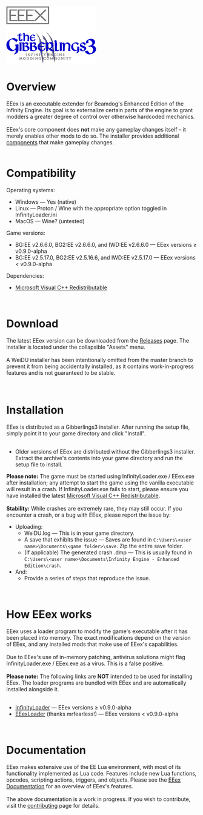 # ![EEex Logo](EEex.png)
<h1>Overview</h1>
EEex is an executable extender for Beamdog's Enhanced Edition of the Infinity Engine. Its goal is to externalize certain parts of the engine to grant modders a greater degree of control over otherwise hardcoded mechanics.
<br>
<br>
EEex's core component does <b>not</b> make any gameplay changes itself – it merely enables other mods to do so. The installer provides additional <a href="https://eeex-docs.readthedocs.io/en/latest/Introduction/components.html">components</a> that make gameplay changes.
<br>
<br>
<h1>Compatibility</h1>
Operating systems:
<br>

- Windows — Yes (native)
- Linux — Proton / Wine with the appropriate option toggled in InfinityLoader.ini
- MacOS — Wine? (untested)

Game versions:

- BG:EE v2.6.6.0, BG2:EE v2.6.6.0, and IWD:EE v2.6.6.0 — EEex versions ≥ v0.9.0-alpha
- BG:EE v2.5.17.0, BG2:EE v2.5.16.6, and IWD:EE v2.5.17.0 — EEex versions < v0.9.0-alpha

Dependencies:

- <a href="https://aka.ms/vs/17/release/vc_redist.x64.exe/">Microsoft Visual C++ Redistributable</a>
<br>
<h1>Download</h1>
The latest EEex version can be downloaded from the <a href="https://github.com/Bubb13/EEex/releases">Releases</a> page. The installer is located under the collapsible "Assets" menu.
<br>
<br>
A WeiDU installer has been intentionally omitted from the master branch to prevent it from being accidentally installed, as it contains work-in-progress features and is not guaranteed to be stable.
<br>
<br>
<br>
<h1>Installation</h1>
EEex is distributed as a Gibberlings3 installer. After running the setup file, simply point it to your game directory and click "Install".
<br>
<br>

- Older versions of EEex are distributed without the Gibberlings3 installer. Extract the archive's contents into your game directory and run the setup file to install.

<b>Please note:</b> The game must be started using InfinityLoader.exe / EEex.exe after installation; any attempt to start the game using the vanilla executable will result in a crash. If InfinityLoader.exe fails to start, please ensure you have installed the latest <a href="https://aka.ms/vs/17/release/vc_redist.x64.exe/">Microsoft Visual C++ Redistributable</a>.
<br>
<br>
<b>Stability:</b> While crashes are extremely rare, they may still occur. If you encounter a crash, or a bug with EEex, please report the issue by:
<br>
- Uploading:
  - WeiDU.log — This is in your game directory.
  - A save that exhibits the issue — Saves are found in `C:\Users\<user name>\Documents\<game folder>\save`. Zip the entire save folder.
  - (If applicable) The generated crash .dmp — This is usually found in `C:\Users\<user name>\Documents\Infinity Engine - Enhanced Edition\crash`.
- And:
  - Provide a series of steps that reproduce the issue.

<br>
<h1>How EEex works</h1>
EEex uses a loader program to modify the game's executable after it has been placed into memory. The exact modifications depend on the version of EEex, and any installed mods that make use of EEex's capabilities.
<br>
<br>
Due to EEex's use of in-memory patching, antivirus solutions might flag InfinityLoader.exe / EEex.exe as a virus. This is a false positive.
<br>
<br>
<b>Please note:</b> The following links are <b>NOT</b> intended to be used for installing EEex. The loader programs are bundled with EEex and are automatically installed alongside it.
<br>
<br>

- <a href="https://github.com/Bubb13/InfinityLoader">InfinityLoader</a> — EEex versions ≥ v0.9.0-alpha
- <a href="https://github.com/mrfearless/EEexLoader">EEexLoader</a> (thanks mrfearless!) — EEex versions < v0.9.0-alpha

<br>
<h1>Documentation</h1>
EEex makes extensive use of the EE Lua environment, with most of its functionality implemented as Lua code. Features include new Lua functions, opcodes, scripting actions, triggers, and objects. Please see the <a href="https://eeex-docs.readthedocs.io/en/latest/">EEex Documentation</a> for an overview of EEex's features.
<br>
<br>
The above documentation is a work in progress. If you wish to contribute, visit the <a href="https://eeex-docs.readthedocs.io/en/latest/Community/contributing.html">contributing</a> page for details.
